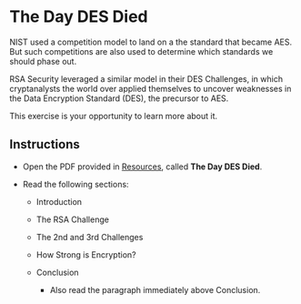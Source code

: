 # The Day DES Died

NIST used a competition model to land on a the standard that became AES. But such competitions are also used to determine which standards we should phase out.

RSA Security leveraged a similar model in their DES Challenges, in which cryptanalysts the world over applied themselves to uncover weaknesses in the Data Encryption Standard (DES), the precursor to AES. 

This exercise is your opportunity to learn more about it.

## Instructions

- Open the PDF provided in [Resources](./Resources), called **The Day DES Died**.

- Read the following sections:

  - Introduction

  - The RSA Challenge

  - The 2nd and 3rd Challenges

  - How Strong is Encryption?

  - Conclusion

    - Also read the paragraph immediately above Conclusion.
